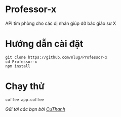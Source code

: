 # Professor-x
API tìm phòng cho các dị nhân giúp đỡ bác giáo sư X
# Hướng dẫn cài đặt
    git clone https://github.com/nlug/Professor-x
    cd Professor-x
    npm install
# Chạy thử
    coffee app.coffee

*Gửi tới các bạn bởi [CuThanh](http://cuthanh.com)*
